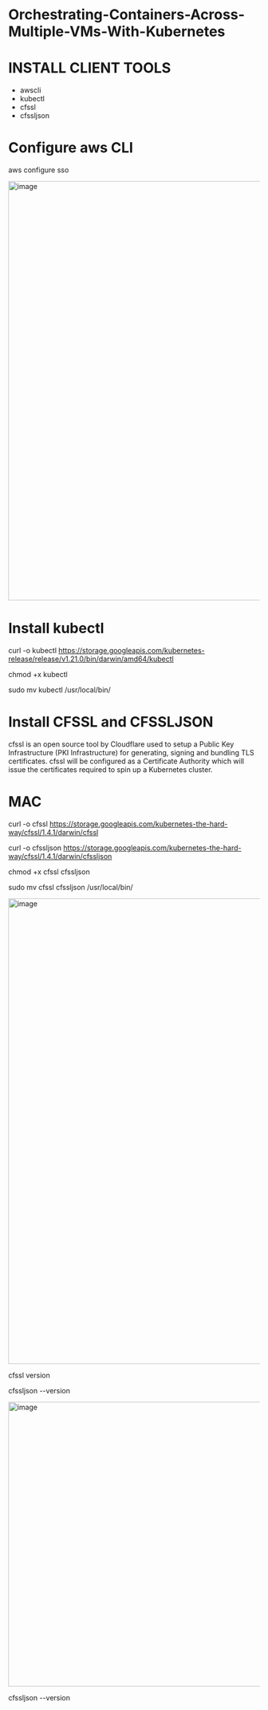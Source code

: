 # Orchestrating-Containers-Across-Multiple-VMs-With-Kubernetes

# INSTALL CLIENT TOOLS

- awscli
- kubectl
- cfssl
- cfssljson

# Configure aws CLI

aws configure sso

<img width="841" alt="image" src="https://user-images.githubusercontent.com/49937302/183536918-d19063fe-a05b-49a3-891b-7c607a3633e5.png">

# Install kubectl

curl -o kubectl https://storage.googleapis.com/kubernetes-release/release/v1.21.0/bin/darwin/amd64/kubectl

chmod +x kubectl

sudo mv kubectl /usr/local/bin/

# Install CFSSL and CFSSLJSON

cfssl is an open source tool by Cloudflare used to setup a Public Key Infrastructure (PKI Infrastructure) for generating, signing and bundling TLS certificates. cfssl will be configured as a Certificate Authority which will issue the certificates required to spin up a Kubernetes cluster.

# MAC

curl -o cfssl https://storage.googleapis.com/kubernetes-the-hard-way/cfssl/1.4.1/darwin/cfssl

curl -o cfssljson https://storage.googleapis.com/kubernetes-the-hard-way/cfssl/1.4.1/darwin/cfssljson

chmod +x cfssl cfssljson

sudo mv cfssl cfssljson /usr/local/bin/

<img width="934" alt="image" src="https://user-images.githubusercontent.com/49937302/183536152-1822906c-f559-4379-9411-1a4829dd54bd.png">

cfssl version

cfssljson --version

<img width="571" alt="image" src="https://user-images.githubusercontent.com/49937302/183536770-50b1e9bc-780f-4230-bf93-5c53102062c0.png">

cfssljson --version
